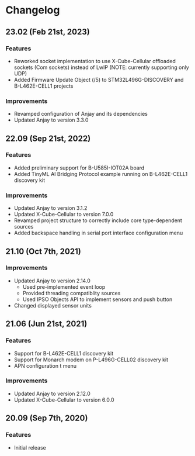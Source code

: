 # Changelog

## 23.02 (Feb 21st, 2023)

### Features
- Reworked socket implementation to use X-Cube-Cellular offloaded sockets
  (Com sockets) instead of LwIP (NOTE: currently supporting only UDP)
- Added Firmware Update Object (/5) to STM32L496G-DISCOVERY and B-L462E-CELL1 projects

### Improvements
- Revamped configuration of Anjay and its dependencies
- Updated Anjay to version 3.3.0

## 22.09 (Sep 21st, 2022)

### Features
- Added preliminary support for B-U585I-IOT02A board
- Added TinyML AI Bridging Protocol example running on B-L462E-CELL1 discovery kit

### Improvements
- Updated Anjay to version 3.1.2
- Updated X-Cube-Cellular to version 7.0.0
- Revamped project structure to correctly include core type-dependent sources
- Added backspace handling in serial port interface configuration menu

## 21.10 (Oct 7th, 2021)

### Improvements
- Updated Anjay to version 2.14.0
  - Used pre-implemented event loop
  - Provided threading compatiblity sources
  - Used IPSO Objects API to implement sensors and push button
- Changed displayed sensor units


## 21.06 (Jun 21st, 2021)

### Features
- Support for B-L462E-CELL1 discovery kit
- Support for Monarch modem on P-L496G-CELL02 discovery kit
- APN configuration t menu

### Improvements
- Updated Anjay to version 2.12.0
- Updated X-Cube-Cellular to version 6.0.0

## 20.09 (Sep 7th, 2020)

### Features
- Initial release
